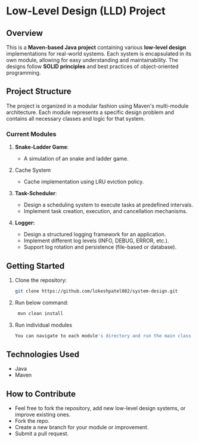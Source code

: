# Low-Level Design (LLD) Project

## Overview
This is a **Maven-based Java project** containing various **low-level design** implementations for real-world systems. Each system is encapsulated in its own module, allowing for easy understanding and maintainability. The designs follow **SOLID principles** and best practices of object-oriented programming.

## Project Structure
The project is organized in a modular fashion using Maven's multi-module architecture. Each module represents a specific design problem and contains all necessary classes and logic for that system.

### Current Modules

1. **Snake-Ladder Game**:

    - A simulation of an snake and ladder game.
   
2. Cache System
   - Cache implementation using LRU eviction policy.


2. **Task-Scheduler**:
    - Design a scheduling system to execute tasks at predefined intervals.
    - Implement task creation, execution, and cancellation mechanisms.
3. **Logger:**
    - Design a structured logging framework for an application.
    - Implement different log levels (INFO, DEBUG, ERROR, etc.).
    - Support log rotation and persistence (file-based or database).

## Getting Started

1. Clone the repository:
   ```bash
   git clone https://github.com/lokeshpatel082/system-design.git
2. Run below command:
    ```bash
     mvn clean install
3. Run individual modules 
   ```bash
   You can navigate to each module's directory and run the main class for the respective system.

## Technologies Used
- Java
- Maven

## How to Contribute
- Feel free to fork the repository, add new low-level design systems, or improve existing ones.
- Fork the repo.
- Create a new branch for your module or improvement.
- Submit a pull request.